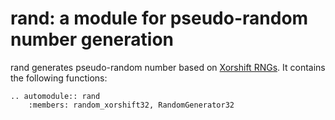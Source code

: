 # rand: a module for pseudo-random number generation

rand generates pseudo-random number based on [Xorshift RNGs](http://www.jstatsoft.org/v08/i14/paper).
It contains the following functions:

```{eval-rst}
.. automodule:: rand
    :members: random_xorshift32, RandomGenerator32
```
